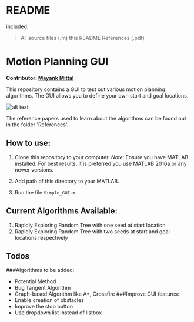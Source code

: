 # README

included:
> All source files (.m)
> this README
> References (.pdf)

# Motion Planning GUI

__Contributor: [Mayank Mittal](http://mayankm96.github.io)__

This repository contains a GUI to test out various motion planning algorithms. The GUI allows you to define your own start and goal locations.

![alt text](https://github.com/mayankm96/Motion_Planning_GUI/Images/sample_gui.png "Sample GUI")

The reference papers used to learn about the algorithms can be found out in the folder 'References'.

## How to use:

1. Clone this repository to your computer. 
_Note:_ Ensure you have MATLAB installed. For best results, it is preferred you use MATLAB 2016a or any newer versions.

2. Add path of this directory to your MATLAB. 
3. Run the file `Simple_GUI.m`.

## Current Algorithms Available:
1. Rapidly Exploring Random Tree with one seed at start location
2. Rapidly Exploring Random Tree with two seeds at start and goal locations respectively

## Todos

###Algorithms to be added:
- Potential Method
- Bug Tangent Algorithm
- Graph-based Algorithm like A*, Crossfire
###Improve GUI features:
- Enable creation of obstacles 
- Improve the stop button
- Use dropdown list instead of listbox